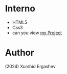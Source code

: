 # Interno
- HTML5
- Css3
- can you view [my Project](https://interno-about.netlify.app/)
# Author 
(2024) Xurshid Ergashev
